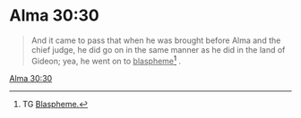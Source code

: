# Alma 30:30

> And it came to pass that when he was brought before Alma and the chief judge, he did go on in the same manner as he did in the land of Gideon; yea, he went on to <u>blaspheme</u>[^a] .

[Alma 30:30](https://www.churchofjesuschrist.org/study/scriptures/bofm/alma/30?lang=eng&id=p30#p30)


[^a]: TG [Blaspheme.](https://www.churchofjesuschrist.org/study/scriptures/tg/blaspheme?lang=eng)
